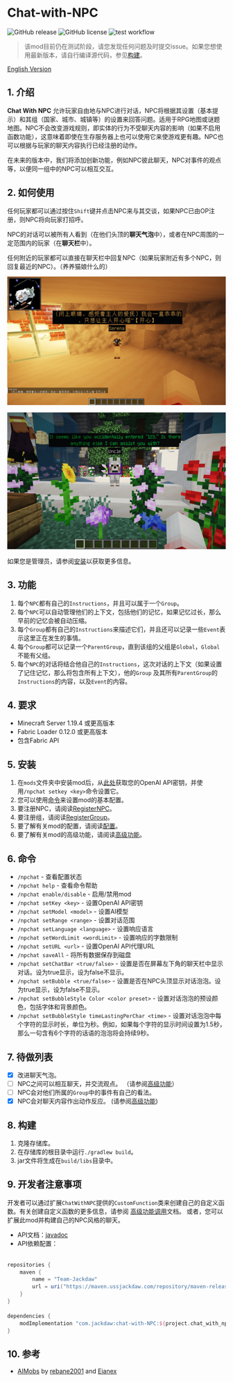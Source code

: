 # Chat-with-NPC

![GitHub release](https://img.shields.io/github/v/release/Team-Jackdaw/chat-with-NPC?include_prereleases)
![GitHub license](https://img.shields.io/github/license/Team-Jackdaw/chat-with-NPC)
![test workflow](https://github.com/Team-Jackdaw/chat-with-NPC/actions/workflows/build.yml/badge.svg)

> 该mod目前仍在测试阶段，请您发现任何问题及时提交issue。如果您想使用最新版本，请自行编译源代码，参见[构建](#8-构建)。


[English Version](../README.md)

## 1. 介绍

**Chat With NPC**
允许玩家自由地与NPC进行对话，NPC将根据其设置（基本提示）和其组（国家、城市、城镇等）的设置来回答问题。适用于RPG地图或谜题地图。NPC不会改变游戏规则，即实体的行为不受聊天内容的影响（如果不启用函数功能），这意味着即使在生存服务器上也可以使用它来使游戏更有趣。NPC也可以根据与玩家的聊天内容执行已经注册的动作。

在未来的版本中，我们将添加创新功能，例如NPC彼此聊天，NPC对事件的观点等，以便同一组中的NPC可以相互交互。

## 2. 如何使用

任何玩家都可以通过按住`Shift`键并点击NPC来与其交谈，如果NPC已由OP注册，则NPC将向玩家打招呼。

NPC的对话可以被所有人看到（在他们头顶的**聊天气泡**中），或者在NPC周围的一定范围内的玩家（在**聊天栏**中）。

任何附近的玩家都可以直接在聊天栏中回复NPC（如果玩家附近有多个NPC，则回复最近的NPC）。（养养猫娘什么的）

![image](images/greeting_zh-min.png)

![image](images/matrix-min.png)

如果您是管理员，请参阅[安装](#5-安装)以获取更多信息。

## 3. 功能

1. 每个`NPC`都有自己的`Instructions`，并且可以属于一个`Group`。
2. 每个`NPC`可以自动管理他们的上下文，包括他们的记忆，如果记忆过长，那么早前的记忆会被自动压缩。
3. 每个`Group`都有自己的`Instructions`来描述它们，并且还可以记录一些`Event`表示这里正在发生的事情。
4. 每个`Group`都可以记录一个`ParentGroup`，直到该组的父组是`Global`，`Global`不能有父组。
5. 每个`NPC`的对话将结合他自己的`Instructions`，这次对话的上下文（如果设置了记住记忆，那么将包含所有上下文），他的`Group`
   及其所有`ParentGroup`的`Instructions`的内容，以及`Event`的内容。

## 4. 要求

- Minecraft Server 1.19.4 或更高版本
- Fabric Loader 0.12.0 或更高版本
- 包含Fabric API

## 5. 安装

1. 在`mods`文件夹中安装mod后，从[此处](https://platform.openai.com/api-keys)获取您的OpenAI
   API密钥，并使用`/npchat setkey <key>`命令设置它。
2. 您可以使用[命令](#6-命令)来设置mod的基本配置。
3. 要注册NPC，请阅读[RegisterNPC](RegisterNPC_zh.md)。
4. 要注册组，请阅读[RegisterGroup](RegisterGroup_zh.md)。
5. 要了解有关mod的配置，请阅读[配置](Config_zh.md)。
6. 要了解有关mod的高级功能，请阅读[高级功能](Advanced_zh.md)。

## 6. 命令

- `/npchat` - 查看配置状态
- `/npchat help` - 查看命令帮助
- `/npchat enable/disable` - 启用/禁用mod
- `/npchat setKey <key>` - 设置OpenAI API密钥
- `/npchat setModel <model>` - 设置AI模型
- `/npchat setRange <range>` - 设置对话范围
- `/npchat setLanguage <language>` - 设置响应语言
- `/npchat setWordLimit <wordLimit>` - 设置响应的字数限制
- `/npchat setURL <url>` - 设置OpenAI API代理URL
- `/npchat saveAll` - 将所有数据保存到磁盘
- `/npchat setChatBar <true/false>` - 设置是否在屏幕左下角的聊天栏中显示对话。设为true显示，设为false不显示。
- `/npchat setBubble <true/false>` - 设置是否在NPC头顶显示对话泡泡。设为true显示，设为false不显示。
- `/npchat setBubbleStyle Color <color preset>` - 设置对话泡泡的预设颜色，包括字体和背景颜色。
- `/npchat setBubbleStyle timeLastingPerChar <time>` - 设置对话泡泡中每个字符的显示时长，单位为秒。例如，如果每个字符的显示时间设置为1.5秒，那么一句含有6个字符的话语的泡泡将会持续9秒。


## 7. 待做列表

- [X] 改进聊天气泡。
- [ ] NPC之间可以相互聊天，并交流观点。 （请参阅[高级功能](Advanced_zh.md)）
- [ ] NPC会对他们所属的`Group`中的事件有自己的看法。
- [X] NPC会对聊天内容作出动作反应。 (请参阅[高级功能](Advanced_zh.md))

## 8. 构建

1. 克隆存储库。
2. 在存储库的根目录中运行`./gradlew build`。
3. jar文件将生成在`build/libs`目录中。

## 9. 开发者注意事项

开发者可以通过扩展`ChatWithNPC`提供的`CustomFunction`类来创建自己的自定义函数。有关创建自定义函数的更多信息，请参阅
[高级功能调用](Advanced_zh.md)文档。 或者，您可以扩展此mod并构建自己的NPC风格的聊天。

- API文档：[javadoc](https://npchat.doc.ussjackdaw.com)
- API依赖配置：
```groovy

repositories {
    maven {
        name = "Team-Jackdaw"
        url = uri("https://maven.ussjackdaw.com/repository/maven-releases/")
    }
}

dependencies {
    modImplementation "com.jackdaw:chat-with-NPC:${project.chat_with_npc_version}"
}
```

## 10. 参考

- [AIMobs](https://github.com/rebane2001/aimobs) by [rebane2001](https://github.com/rebane2001)
  and [Eianex](https://github.com/Eianex)